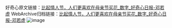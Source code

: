 好奇心原文链接：[比起情人节，人们更喜欢在母亲节买花_数字_好奇心日报-邓若虚](https://www.qdaily.com/articles/400.html)
WebArchive归档链接：[比起情人节，人们更喜欢在母亲节买花_数字_好奇心日报-邓若虚](http://web.archive.org/web/20190623145228/https://www.qdaily.com/articles/400.html)
![image](http://ww3.sinaimg.cn/large/007d5XDply1g3v48k1z9bj30u01ql49j)